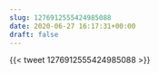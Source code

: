 ```yaml
---
slug: 1276912555424985088
date: 2020-06-27 16:17:31+00:00
draft: false
---
```


{{< tweet 1276912555424985088 >}}
